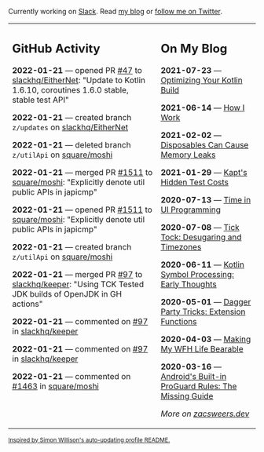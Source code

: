 Currently working on [Slack](https://slack.com/). Read [my blog](https://zacsweers.dev/) or [follow me on Twitter](https://twitter.com/ZacSweers).

<table><tr><td valign="top" width="60%">

## GitHub Activity
<!-- githubActivity starts -->
**2022-01-21** — opened PR [#47](https://github.com/slackhq/EitherNet/pull/47) to [slackhq/EitherNet](https://github.com/slackhq/EitherNet): "Update to Kotlin 1.6.10, coroutines 1.6.0 stable, stable test API"

**2022-01-21** — created branch `z/updates` on [slackhq/EitherNet](https://github.com/slackhq/EitherNet)

**2022-01-21** — deleted branch `z/utilApi` on [square/moshi](https://github.com/square/moshi)

**2022-01-21** — merged PR [#1511](https://github.com/square/moshi/pull/1511) to [square/moshi](https://github.com/square/moshi): "Explicitly denote util public APIs in japicmp"

**2022-01-21** — opened PR [#1511](https://github.com/square/moshi/pull/1511) to [square/moshi](https://github.com/square/moshi): "Explicitly denote util public APIs in japicmp"

**2022-01-21** — created branch `z/utilApi` on [square/moshi](https://github.com/square/moshi)

**2022-01-21** — merged PR [#97](https://github.com/slackhq/keeper/pull/97) to [slackhq/keeper](https://github.com/slackhq/keeper): "Using TCK Tested JDK builds of OpenJDK  in GH actions"

**2022-01-21** — commented on [#97](https://github.com/slackhq/keeper/pull/97#issuecomment-1018815464) in [slackhq/keeper](https://github.com/slackhq/keeper)

**2022-01-21** — commented on [#97](https://github.com/slackhq/keeper/pull/97#issuecomment-1018801527) in [slackhq/keeper](https://github.com/slackhq/keeper)

**2022-01-21** — commented on [#1463](https://github.com/square/moshi/issues/1463#issuecomment-1018604777) in [square/moshi](https://github.com/square/moshi)
<!-- githubActivity ends -->
</td><td valign="top" width="40%">

## On My Blog
<!-- blog starts -->
**2021-07-23** — [Optimizing Your Kotlin Build](https://www.zacsweers.dev/optimizing-your-kotlin-build/)

**2021-06-14** — [How I Work](https://www.zacsweers.dev/how-i-work/)

**2021-02-02** — [Disposables Can Cause Memory Leaks](https://www.zacsweers.dev/disposables-can-cause-memory-leaks/)

**2021-01-29** — [Kapt's Hidden Test Costs](https://www.zacsweers.dev/kapts-hidden-test-costs/)

**2020-07-13** — [Time in UI Programming](https://www.zacsweers.dev/time-in-ui/)

**2020-07-08** — [Tick Tock: Desugaring and Timezones](https://www.zacsweers.dev/ticktock-desugaring-timezones/)

**2020-06-11** — [Kotlin Symbol Processing: Early Thoughts](https://www.zacsweers.dev/kotlin-symbol-processor-early-thoughts/)

**2020-05-01** — [Dagger Party Tricks: Extension Functions](https://www.zacsweers.dev/dagger-party-tricks-extension-functions/)

**2020-04-03** — [Making My WFH Life Bearable](https://www.zacsweers.dev/making-wfh-life-bearable/)

**2020-03-16** — [Android's Built-in ProGuard Rules: The Missing Guide](https://www.zacsweers.dev/android-proguard-rules/)
<!-- blog ends -->
_More on [zacsweers.dev](https://zacsweers.dev/)_
</td></tr></table>

<sub><a href="https://simonwillison.net/2020/Jul/10/self-updating-profile-readme/">Inspired by Simon Willison's auto-updating profile README.</a></sub>